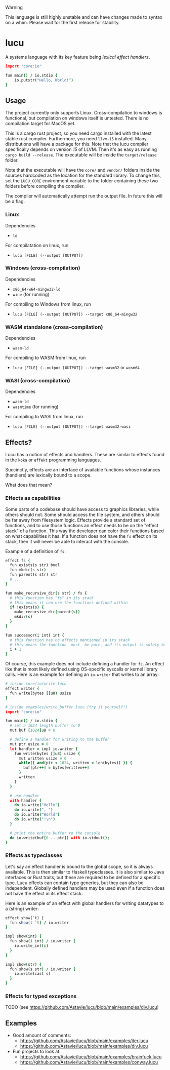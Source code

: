

> [!WARNING]  
> This language is still highly unstable and can have changes made to syntax on a whim. Please wait for the first release for stability.

# lucu

A systems language with its key feature being _lexical effect handlers_.

```coffeescript
import "core:io"

fun main() / io.stdio {
	io.putstr("Hello, World!")
}
```

## Usage

The project currently only supports Linux. Cross-compilation to windows is functional, but compilation on windows itself is untested. There is no compilation target for MacOS yet.

This is a cargo rust project, so you need cargo installed with the latest stable rust compiler. Furthermore, you need `llvm-15` installed. Many distributions will have a package for this. Note that the lucu compiler specifically depends on version _15_ of LLVM. Then it's as easy as running `cargo build --release`. The executable will be inside the `target/release` folder.

Note that the executable will have the `core/` and `vendor/` folders inside the sources hardcoded as the location for the standard library. To change this, set the `LUCU_CORE` environment variable to the folder containing these two folders before compiling the compiler.

The compiler will automatically attempt run the output file. In future this will be a flag.

### Linux

Dependencies

- `ld`

For compilatation on linux, run

- `lucu [FILE] (--output [OUTPUT])`

### Windows (cross-compilation)

Dependencies

- `x86_64-w64-mingw32-ld`
- `wine` (for running)

For compiling to Windows from linux, run

- `lucu [FILE] (--output [OUTPUT]) --target x86_64-mingw32`

### WASM standalone (cross-compilation)

Dependencies

- `wasm-ld`

For compiling to WASM from linux, run

- `lucu [FILE] (--output [OUTPUT]) --target wasm32` or `wasm64`

### WASI (cross-compilation)

Dependencies

- `wasm-ld`
- `wasmtime` (for running)

For compiling to WASI from linux, run

- `lucu [FILE] (--output [OUTPUT]) --target wasm32-wasi`

## Effects?

Lucu has a notion of effects and handlers. These are similar to effects found in the `koka` or `effekt` programming languages.

Succinctly, effects are an interface of available functions whose instances (handlers) are lexically bound to a scope.

What does that mean?

### Effects as capabilities

Some parts of a codebase should have access to graphics libraries, while others should not. Some should access the file system, and others should be far away from filesystem logic. Effects provide a standard set of functions, and to use those functions an effect needs to be on the "effect stack" of a function. This way the developer can color their functions based on what capabilities it has. If a function does not have the `fs` effect on its stack, then it will never be able to interact with the console.

Example of a definition of `fs`:

```coffeescript
effect fs {
  fun exists(s str) bool
  fun mkdir(s str)
  fun parent(s str) str
  # ...
}

fun make_recursive_dir(s str) / fs {
  # this function has "fs" in its stack
  # this means it can use the functions defined within
  if !exists(s) {
    make_recursive_dir(parent(s))
    mkdir(s)
  }
}

fun successor(i int) int {
  # this function has no effects mentioned in its stack
  # this means the function _must_ be pure, and its output is solely based on its input
  i + 1
}
```

Of course, this example does not include defining a handler for `fs`. An effect like that is most likely defined using OS-specific syscalls or kernel library calls. Here is an example for defining an `io.writer` that writes to an array:

```coffeescript
# inside core/io/write.lucu
effect writer {
  fun write(bytes []u8) usize
}

# inside examples/write_buffer.lucu (try it yourself!)
import "core:io"

fun main() / io.stdio {
  # set a 1024 length buffer to 0
  mut buf [1024]u8 = 0

  # define a handler for writing to the buffer
  mut ptr usize = 0
  let handler = impl io.writer {
    fun write(bytes []u8) usize {
      mut written usize = 0
      while({ and(ptr < 1024, written < len(bytes)) }) {
        buf[ptr++] = bytes[written++]
      }
      written
    }
  }

  # use handler
  with handler {
    do io.write("Hello")
    do io.write(", ")
    do io.write("World")
    do io.write("!\n")
  }

  # print the entire buffer to the console
  do io.write(buf[0 .. ptr]) with io.stdout();
}
```

### Effects as typeclasses

Let's say an effect handler is bound to the global scope, so it is always available. This is then similar to Haskell typeclasses. It is also similar to Java interfaces or Rust traits, but these are required to be defined for a specific type. Lucu effects can contain type generics, but they can also be independent. Globally defined handlers may be used even if a function does not have the effect in its effect stack.

Here is an example of an effect with global handlers for writing datatypes to a (string) writer:

```coffeescript
effect show(`t) {
  fun show(t `t) / io.writer
}

impl show(int) {
  fun show(i int) / io.writer {
    io.write_int(i)
  }
}

impl show(str) {
  fun show(s str) / io.writer {
    io.write(cast s)
  }
}
```

### Effects for typed exceptions

TODO (see https://github.com/Astavie/lucu/blob/main/examples/div.lucu)

## Examples

- Good amount of comments:
  - https://github.com/Astavie/lucu/blob/main/examples/iter.lucu
  - https://github.com/Astavie/lucu/blob/main/examples/div.lucu
- Fun projects to look at:
  - https://github.com/Astavie/lucu/blob/main/examples/brainfuck.lucu
  - https://github.com/Astavie/lucu/blob/main/examples/conway.lucu
